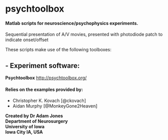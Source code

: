 # psychtoolbox

#### Matlab scripts for neuroscience/psychophysics experiments. 
Sequential presentation of A/V movies, presented with photodiode patch to indicate onset/offset

These scripts make use of the following toolboxes:
## - Experiment software:
**Psychtoolbox** http://psychtoolbox.org/

#### Relies on the examples provided by:
-  Christopher K. Kovach [@ckovach] 
-  Aidan Murphy [@MonkeyGone2Heaven] 

**Created by Dr Adam Jones  
Department of Neurosurgery  
University of Iowa  
Iowa City IA, USA** 
